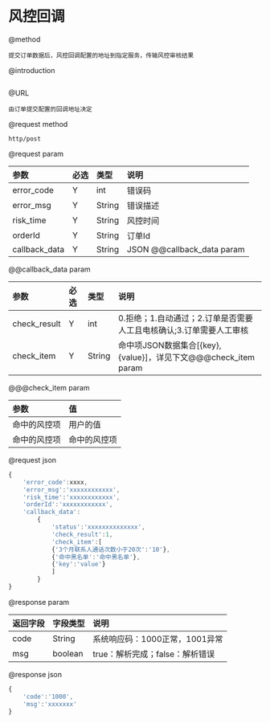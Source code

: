 # 风控回调

@method

```
提交订单数据后，风控回调配置的地址到指定服务，传输风控审核结果
```

@introduction

```

```

@URL

```
由订单提交配置的回调地址决定
```

@request method

```
http/post
```

@request param

| 参数 | 必选 | 类型 | 说明 |
| :--- | :--- | :--- | :--- |
| error\_code | Y | int | 错误码 |
| error\_msg | Y | String | 错误描述 |
| risk\_time | Y | String | 风控时间 |
| orderId | Y | String | 订单Id |
| callback\_data | Y | String | JSON @@callback\_data  param |

@@callback\_data  param

| 参数 | 必选 | 类型 | 说明 |
| :--- | :--- | :--- | :--- |
| check\_result | Y | int | 0.拒绝；1.自动通过；2.订单是否需要人工且电核确认;3.订单需要人工审核 |
| check\_item | Y | String | 命中项JSON数据集合\[{key},{value}\]，详见下文@@@check\_item param |

@@@check\_item param

| 参数 | 值 |
| :--- | :--- |
| 命中的风控项 | 用户的值 |
| 命中的风控项 | 命中的风控项 |

@request json

```js
{
    'error_code':xxxx,
    'error_msg':'xxxxxxxxxxxx',
    'risk_time':'xxxxxxxxxxxx',
    'orderId':'xxxxxxxxxxxx',  
    'callback_data':
        {
            'status':'xxxxxxxxxxxxxx',
            'check_result':1,
            'check_item':[
            {'3个月联系人通话次数小于20次':'10'},
            {'命中黑名单':'命中黑名单'},
            {'key':'value'}
            ]
        }
}
```

@response param

| 返回字段 | 字段类型 | 说明 |
| :--- | :--- | :--- |
| code | String | 系统响应码：1000正常，1001异常 |
| msg | boolean | true：解析完成；false：解析错误 |

@response json

```js
{
    'code':'1000',
    'msg':'xxxxxxx'
}
```



